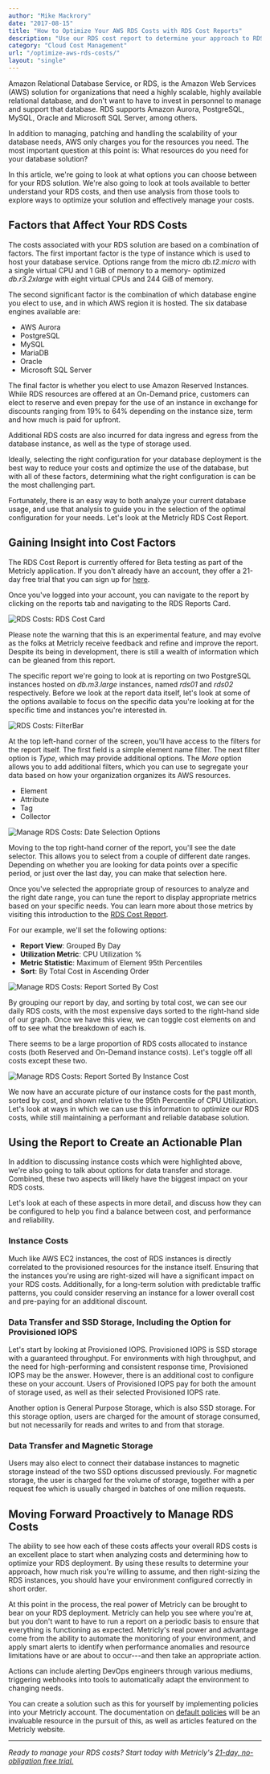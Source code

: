 ```yaml
---
author: "Mike Mackrory"
date: "2017-08-15"
title: "How to Optimize Your AWS RDS Costs with RDS Cost Reports"
description: "Use our RDS cost report to determine your approach to RDS costs, how much risk you’re willing to assume, and right-size your RDS instances. Read More"
category: "Cloud Cost Management"
url: "/optimize-aws-rds-costs/"
layout: "single"
---
```


Amazon Relational Database Service, or RDS, is the Amazon Web Services (AWS) solution for organizations that need a highly scalable, highly available relational database, and don't want to have to invest in personnel to manage and support that database. RDS supports Amazon Aurora, PostgreSQL, MySQL, Oracle and Microsoft SQL Server, among others.

In addition to managing, patching and handling the scalability of your database needs, AWS only charges you for the resources you need. The most important question at this point is: What resources do you need for your database solution?

In this article, we're going to look at what options you can choose between for your RDS solution. We're also going to look at tools available to better understand your RDS costs, and then use analysis from those tools to explore ways to optimize your solution and effectively manage your costs.

Factors that Affect Your RDS Costs
----------------------------------

The costs associated with your RDS solution are based on a combination of factors. The first important factor is the type of instance which is used to host your database service. Options range from the micro *db.t2.micro* with a single virtual CPU and 1 GiB of memory to a memory- optimized *db.r3.2xlarge* with eight virtual CPUs and 244 GiB of memory.

The second significant factor is the combination of which database engine you elect to use, and in which AWS region it is hosted. The six database engines available are:

-   AWS Aurora
-   PostgreSQL
-   MySQL
-   MariaDB
-   Oracle
-   Microsoft SQL Server

The final factor is whether you elect to use Amazon Reserved Instances. While RDS resources are offered at an On-Demand price, customers can elect to reserve and even prepay for the use of an instance in exchange for discounts ranging from 19% to 64% depending on the instance size, term and how much is paid for upfront.

Additional RDS costs are also incurred for data ingress and egress from the database instance, as well as the type of storage used.

Ideally, selecting the right configuration for your database deployment is the best way to reduce your costs and optimize the use of the database, but with all of these factors, determining what the right configuration is can be the most challenging part.

Fortunately, there is an easy way to both analyze your current database usage, and use that analysis to guide you in the selection of the optimal configuration for your needs. Let's look at the Metricly RDS Cost Report.

Gaining Insight into Cost Factors
---------------------------------

The RDS Cost Report is currently offered for Beta testing as part of the Metricly application. If you don't already have an account, they offer a 21-day free trial that you can sign up for [here](/signup).

Once you've logged into your account, you can navigate to the report by clicking on the reports tab and navigating to the RDS Reports Card.

![RDS Costs: RDS Cost Card](https://s3-us-west-2.amazonaws.com/com-netuitive-app-usw2-public/wp-content/uploads/2017/08/Pasted-image-at-2017_08_15-03_40-PM.png)

Please note the warning that this is an experimental feature, and may evolve as the folks at Metricly receive feedback and refine and improve the report. Despite its being in development, there is still a wealth of information which can be gleaned from this report.

The specific report we're going to look at is reporting on two PostgreSQL instances hosted on *db.m3.large* instances, named *rds01* and *rds02* respectively. Before we look at the report data itself, let's look at some of the options available to focus on the specific data you're looking at for the specific time and instances you're interested in.

![RDS Costs: FilterBar](https://s3-us-west-2.amazonaws.com/com-netuitive-app-usw2-public/wp-content/uploads/2017/08/FilterBar.png)

At the top left-hand corner of the screen, you'll have access to the filters for the report itself. The first field is a simple element name filter. The next filter option is *Type*, which may provide additional options. The *More* option allows you to add additional filters, which you can use to segregate your data based on how your organization organizes its AWS resources.

-   Element
-   Attribute
-   Tag
-   Collector

![Manage RDS Costs: Date Selection Options](https://s3-us-west-2.amazonaws.com/com-netuitive-app-usw2-public/wp-content/uploads/2017/08/Date-Selection-Options.png)

Moving to the top right-hand corner of the report, you'll see the date selector. This allows you to select from a couple of different date ranges. Depending on whether you are looking for data points over a specific period, or just over the last day, you can make that selection here.

Once you've selected the appropriate group of resources to analyze and the right date range, you can tune the report to display appropriate metrics based on your specific needs. You can learn more about those metrics by visiting this introduction to the [RDS Cost Report](/rds-cost-report).

For our example, we'll set the following options:

-   **Report View**: Grouped By Day
-   **Utilization Metric**: CPU Utilization %
-   **Metric Statistic**: Maximum of Element 95th Percentiles
-   **Sort**: By Total Cost in Ascending Order

![Manage RDS Costs: Report Sorted By Cost](https://s3-us-west-2.amazonaws.com/com-netuitive-app-usw2-public/wp-content/uploads/2017/08/Report-Sorted-By-Cost-1024x539.png)

By grouping our report by day, and sorting by total cost, we can see our daily RDS costs, with the most expensive days sorted to the right-hand side of our graph. Once we have this view, we can toggle cost elements on and off to see what the breakdown of each is.

There seems to be a large proportion of RDS costs allocated to instance costs (both Reserved and On-Demand instance costs). Let's toggle off all costs except these two.

![Manage RDS Costs: Report Sorted By Instance Cost](https://s3-us-west-2.amazonaws.com/com-netuitive-app-usw2-public/wp-content/uploads/2017/08/Report-Sorted-By-Instance-Cost-1024x575.png)

We now have an accurate picture of our instance costs for the past month, sorted by cost, and shown relative to the 95th Percentile of CPU Utilization. Let's look at ways in which we can use this information to optimize our RDS costs, while still maintaining a performant and reliable database solution.

Using the Report to Create an Actionable Plan
---------------------------------------------

In addition to discussing instance costs which were highlighted above, we're also going to talk about options for data transfer and storage. Combined, these two aspects will likely have the biggest impact on your RDS costs.

Let's look at each of these aspects in more detail, and discuss how they can be configured to help you find a balance between cost, and performance and reliability.

### Instance Costs

Much like AWS EC2 instances, the cost of RDS instances is directly correlated to the provisioned resources for the instance itself. Ensuring that the instances you're using are right-sized will have a significant impact on your RDS costs. Additionally, for a long-term solution with predictable traffic patterns, you could consider reserving an instance for a lower overall cost and pre-paying for an additional discount.

### Data Transfer and SSD Storage, Including the Option for Provisioned IOPS

Let's start by looking at Provisioned IOPS. Provisioned IOPS is SSD storage with a guaranteed throughput. For environments with high throughput, and the need for high-performing and consistent response time, Provisioned IOPS may be the answer. However, there is an additional cost to configure these on your account. Users of Provisioned IOPS pay for both the amount of storage used, as well as their selected Provisioned IOPS rate.

Another option is General Purpose Storage, which is also SSD storage. For this storage option, users are charged for the amount of storage consumed, but not necessarily for reads and writes to and from that storage.

### Data Transfer and Magnetic Storage

Users may also elect to connect their database instances to magnetic storage instead of the two SSD options discussed previously. For magnetic storage, the user is charged for the volume of storage, together with a per request fee which is usually charged in batches of one million requests.

Moving Forward Proactively to Manage RDS Costs
----------------------------------------------

The ability to see how each of these costs affects your overall RDS costs is an excellent place to start when analyzing costs and determining how to optimize your RDS deployment. By using these results to determine your approach, how much risk you're willing to assume, and then right-sizing the RDS instances, you should have your environment configured correctly in short order.

At this point in the process, the real power of Metricly can be brought to bear on your RDS deployment. Metricly can help you see where you're at, but you don't want to have to run a report on a periodic basis to ensure that everything is functioning as expected. Metricly's real power and advantage come from the ability to automate the monitoring of your environment, and apply smart alerts to identify when performance anomalies and resource limitations have or are about to occur---and then take an appropriate action.

Actions can include alerting DevOps engineers through various mediums, triggering webhooks into tools to automatically adapt the environment to changing needs.

You can create a solution such as this for yourself by implementing policies into your Metricly account. The documentation on [default policies](https://docs.metricly.com/alerts-notifications/policies/default-policies/) will be an invaluable resource in the pursuit of this, as well as articles featured on the Metricly website.

* * * * *

*Ready to manage your RDS costs? Start today with Metricly's [21-day, no-obligation free trial.](/signup)*
